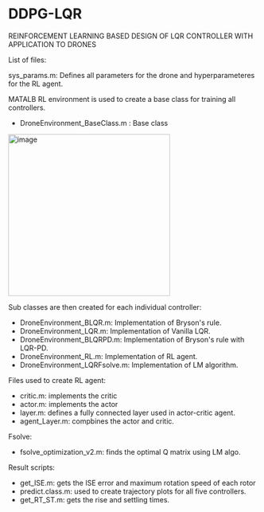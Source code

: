 # DDPG-LQR

REINFORCEMENT LEARNING BASED DESIGN OF LQR CONTROLLER WITH APPLICATION TO DRONES

List of files:


sys_params.m: Defines all parameters for the drone and hyperparameteres for the RL agent.


MATALB RL environment is used to create a base class for training all controllers.
* DroneEnvironment_BaseClass.m : Base class


<img width="325" alt="image" src="https://user-images.githubusercontent.com/31934929/189780698-2eb07afe-779c-4941-b935-2155216594bb.png">


Sub classes are then created for each individual controller: 
* DroneEnvironment_BLQR.m: Implementation of Bryson's rule.
* DroneEnvironment_LQR.m: Implementation of Vanilla LQR.
* DroneEnvironment_BLQRPD.m: Implementation of Bryson's rule with LQR-PD.
* DroneEnvironment_RL.m: Implementation of RL agent.
* DroneEnvironment_LQRFsolve.m: Implementation of LM algorithm.

Files used to create RL agent:
* critic.m: implements the critic
* actor.m: implements the actor
* layer.m: defines a fully connected layer used in actor-critic agent.
* agent_Layer.m: compbines the actor and critic.

Fsolve:
* fsolve_optimization_v2.m: finds the optimal Q matrix using LM algo.

Result scripts:
* get_ISE.m: gets the ISE error and maximum rotation speed of each rotor
* predict.class.m: used to create trajectory plots for all five controllers.
* get_RT_ST.m: gets the rise and settling times.
